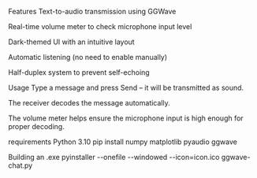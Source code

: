 Features
Text-to-audio transmission using GGWave

Real-time volume meter to check microphone input level

Dark-themed UI with an intuitive layout

Automatic listening (no need to enable manually)

Half-duplex system to prevent self-echoing

Usage
Type a message and press Send – it will be transmitted as sound.

The receiver decodes the message automatically.

The volume meter helps ensure the microphone input is high enough for proper decoding.

requirements
Python 3.10
pip install numpy matplotlib pyaudio ggwave

Building an .exe
pyinstaller --onefile --windowed --icon=icon.ico ggwave-chat.py
